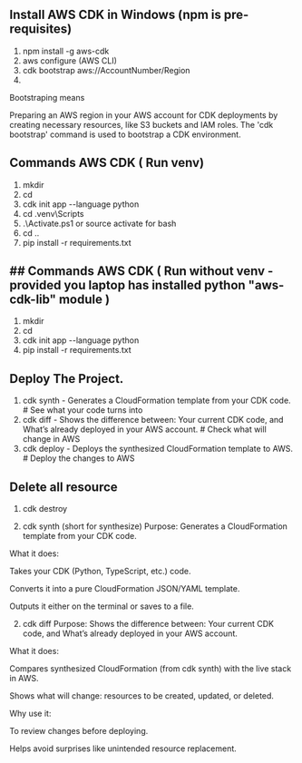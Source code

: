 ## Install AWS CDK in Windows (npm is pre-requisites)
1. npm install -g aws-cdk
2. aws configure (AWS CLI)
2. cdk bootstrap aws://AccountNumber/Region
3. 
Bootstraping means

Preparing an AWS region in your AWS account for CDK deployments by creating necessary resources, like S3 buckets and IAM roles.
The 'cdk bootstrap' command is used to bootstrap a CDK environment.

## Commands AWS CDK ( Run venv)
1. mkdir <project-name>
2. cd <project-name>
3. cdk init app --language python
4. cd .venv\Scripts
5. .\Activate.ps1 or source activate for bash
6. cd ..
7. pip install -r requirements.txt

## ## Commands AWS CDK ( Run without venv - provided you laptop has installed python "aws-cdk-lib" module )
1. mkdir <project-name>
2. cd <project-name>
3. cdk init app --language python
4. pip install -r requirements.txt

## Deploy The Project.
1. cdk synth - Generates a CloudFormation template from your CDK code.  # See what your code turns into
2. cdk diff  - Shows the difference between: Your current CDK code, and What’s already deployed in your AWS account. # Check what will change in AWS
3. cdk deploy - Deploys the synthesized CloudFormation template to AWS. # Deploy the changes to AWS

## Delete all resource
1. cdk destroy



1. cdk synth (short for synthesize)
Purpose:
Generates a CloudFormation template from your CDK code.

What it does:

Takes your CDK (Python, TypeScript, etc.) code.

Converts it into a pure CloudFormation JSON/YAML template.

Outputs it either on the terminal or saves to a file.

2. cdk diff
Purpose:
Shows the difference between: Your current CDK code, and What’s already deployed in your AWS account.

What it does:

Compares synthesized CloudFormation (from cdk synth) with the live stack in AWS.

Shows what will change: resources to be created, updated, or deleted.

Why use it:

To review changes before deploying.

Helps avoid surprises like unintended resource replacement.
